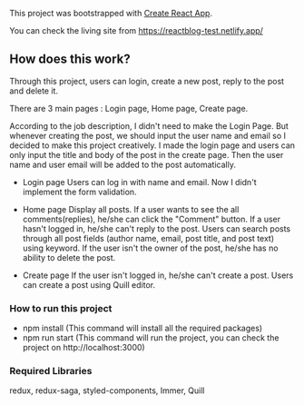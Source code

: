 This project was bootstrapped with [Create React App](https://github.com/facebook/create-react-app).

You can check the living site from https://reactblog-test.netlify.app/
## How does this work?

Through this project, users can login, create a new post, reply to the post and delete it.

There are 3 main pages : Login page, Home page, Create page.

According to the job description, I didn't need to make the Login Page.
But whenever creating the post, we should input the user name and email so I decided to make this project creatively.
I made the login page and users can only input the title and body of the post in the create page.
Then the user name and user email will be added to the post automatically.

- Login page
  Users can log in with name and email.
  Now I didn't implement the form validation.
- Home page
  Display all posts.
  If a user wants to see the all comments(replies), he/she can click the "Comment" button.
  If a user hasn't logged in, he/she can't reply to the post.
  Users can search posts through all post fields (author name, email, post title, and post text) using keyword.
  If the user isn't the owner of the post, he/she has no ability to delete the post.

- Create page
  If the user isn't logged in, he/she can't create a post.
  Users can create a post using Quill editor.

### How to run this project

- npm install (This command will install all the required packages)
- npm run start (This command will run the project, you can check the project on http://localhost:3000)

### Required Libraries

redux, redux-saga, styled-components, Immer, Quill
